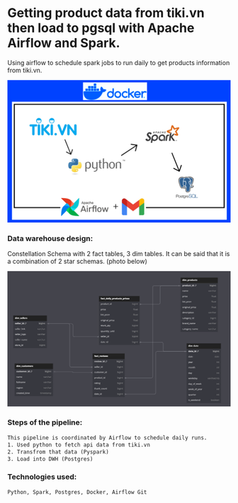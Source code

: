 # Getting product data from tiki.vn then load to pgsql with Apache Airflow and Spark.

Using airflow to schedule spark jobs to run daily to get products information from tiki.vn.

![pipeline](./assets/photos/etl.png)

### Data warehouse design:
Constellation Schema with 2 fact tables, 3 dim tables. It can be said that it is a combination of 2 star schemas. (photo below)

![db](./assets/photos/star-schema-dwh.png)

### Steps of the pipeline:
    
    This pipeline is coordinated by Airflow to schedule daily runs.
    1. Used python to fetch api data from tiki.vn
    2. Transfrom that data (Pyspark)
    3. Load into DWH (Postgres)

### Technologies used:
    Python, Spark, Postgres, Docker, Airflow Git